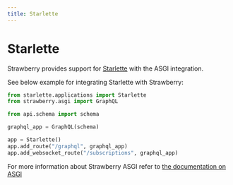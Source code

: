 ```yaml
---
title: Starlette
---
```


# Starlette

Strawberry provides support for [Starlette](https://www.starlette.io/) with the ASGI integration.

See below example for integrating Starlette with Strawberry:

```python
from starlette.applications import Starlette
from strawberry.asgi import GraphQL

from api.schema import schema

graphql_app = GraphQL(schema)

app = Starlette()
app.add_route("/graphql", graphql_app)
app.add_websocket_route("/subscriptions", graphql_app)
```

For more information about Strawberry ASGI refer to [the documentation on ASGI](./asgi.md)
